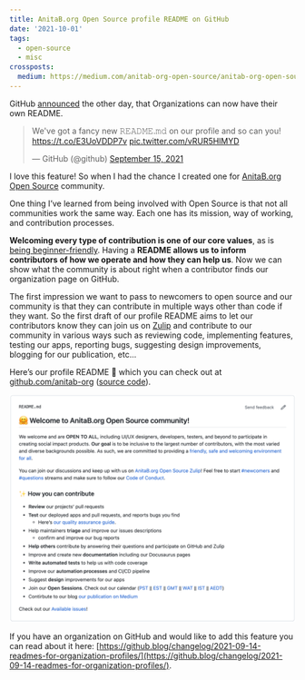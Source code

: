 ```yaml
---
title: AnitaB.org Open Source profile README on GitHub
date: '2021-10-01'
tags:
  - open-source
  - misc
crossposts:
  medium: https://medium.com/anitab-org-open-source/anitab-org-open-source-profile-readme-on-github-fcb287c52f8d
---
```


GitHub [announced](https://twitter.com/github/status/1438276928696463372) the other day, that Organizations can now have their own README.


<blockquote class="twitter-tweet"><p lang="en" dir="ltr">We&#39;ve got a fancy new 𝚁𝙴𝙰𝙳𝙼𝙴.𝚖𝚍 on our profile and so can you! <a href="https://t.co/E3UoVDDP7v">https://t.co/E3UoVDDP7v</a> <a href="https://t.co/vRUR5HlMYD">pic.twitter.com/vRUR5HlMYD</a></p>&mdash; GitHub (@github) <a href="https://twitter.com/github/status/1438276928696463372?ref_src=twsrc%5Etfw">September 15, 2021</a></blockquote> <script async src="https://platform.twitter.com/widgets.js" charset="utf-8"></script>

I love this feature! So when I had the chance I created one for [AnitaB.org Open Source](https://github.com/anitab-org) community.

One thing I’ve learned from being involved with Open Source is that not all communities work the same way. Each one has its mission, way of working, and contribution processes.

**Welcoming every type of contribution is one of our core values**, as is [being beginner-friendly](https://opensource.com/article/21/8/beginner-open-source-community). Having a **README allows us to inform contributors of how we operate and how they can help us**. Now we can show what the community is about right when a contributor finds our organization page on GitHub. 

The first impression we want to pass to newcomers to open source and our community is that they can contribute in multiple ways other than code if they want. So the first draft of our profile README aims to let our contributors know they can join us on [Zulip](https://anitab-org.zulipchat.com/) and contribute to our community in various ways such as reviewing code, implementing features, testing our apps, reporting bugs, suggesting design improvements, blogging for our publication, etc... 

Here’s our profile README 🎉 which you can check out at [github.com/anitab-org](https://github.com/anitab-org) ([source code](https://github.com/anitab-org/.github/blob/main/profile/README.md)).

![anitab.org profile readme](/images/anitab-org-profile-readme.png)

If you have an organization on GitHub and would like to add this feature you can read about it here: [https://github.blog/changelog/2021-09-14-readmes-for-organization-profiles/](https://github.blog/changelog/2021-09-14-readmes-for-organization-profiles/).
